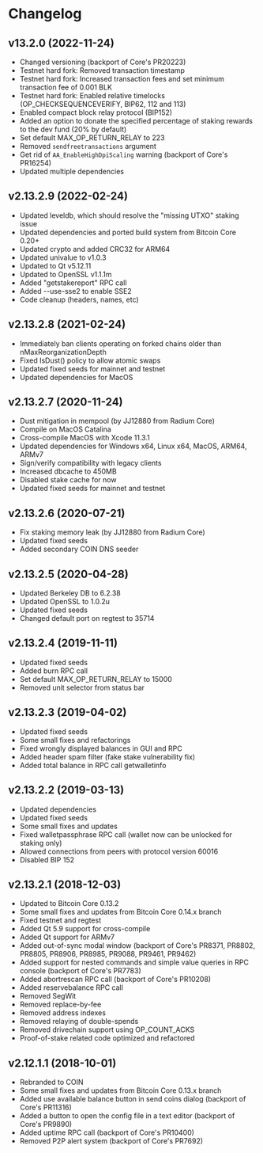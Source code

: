 # Changelog
## v13.2.0 (2022-11-24)
- Changed versioning (backport of Core's PR20223)
- Testnet hard fork: Removed transaction timestamp
- Testnet hard fork: Increased transaction fees and set minimum transaction fee of 0.001 BLK
- Testnet hard fork: Enabled relative timelocks (OP_CHECKSEQUENCEVERIFY, BIP62, 112 and 113)
- Enabled compact block relay protocol (BIP152)
- Added an option to donate the specified percentage of staking rewards to the dev fund (20% by default)
- Set default MAX_OP_RETURN_RELAY to 223
- Removed `sendfreetransactions` argument
- Get rid of `AA_EnableHighDpiScaling` warning (backport of Core's PR16254)
- Updated multiple dependencies

## v2.13.2.9 (2022-02-24)
- Updated leveldb, which should resolve the "missing UTXO" staking issue
- Updated dependencies and ported build system from Bitcoin Core 0.20+
- Updated crypto and added CRC32 for ARM64
- Updated univalue to v1.0.3
- Updated to Qt v5.12.11
- Updated to OpenSSL v1.1.1m
- Added "getstakereport" RPC call
- Added --use-sse2 to enable SSE2
- Code cleanup (headers, names, etc)

## v2.13.2.8 (2021-02-24)
- Immediately ban clients operating on forked chains older than nMaxReorganizationDepth
- Fixed IsDust() policy to allow atomic swaps
- Updated fixed seeds for mainnet and testnet
- Updated dependencies for MacOS

## v2.13.2.7 (2020-11-24)
- Dust mitigation in mempool (by JJ12880 from Radium Core) 
- Compile on MacOS Catalina
- Cross-compile MacOS with Xcode 11.3.1
- Updated dependencies for Windows x64, Linux x64, MacOS, ARM64, ARMv7
- Sign/verify compatibility with legacy clients 
- Increased dbcache to 450MB
- Disabled stake cache for now
- Updated fixed seeds for mainnet and testnet

## v2.13.2.6 (2020-07-21)
- Fix staking memory leak (by JJ12880 from Radium Core)
- Updated fixed seeds
- Added secondary COIN DNS seeder

## v2.13.2.5 (2020-04-28)
- Updated Berkeley DB to 6.2.38
- Updated OpenSSL to 1.0.2u
- Updated fixed seeds
- Changed default port on regtest to 35714

## v2.13.2.4 (2019-11-11)
- Updated fixed seeds
- Added burn RPC call
- Set default MAX_OP_RETURN_RELAY to 15000
- Removed unit selector from status bar

## v2.13.2.3 (2019-04-02)
- Updated fixed seeds
- Some small fixes and refactorings
- Fixed wrongly displayed balances in GUI and RPC
- Added header spam filter (fake stake vulnerability fix)
- Added total balance in RPC call getwalletinfo

## v2.13.2.2 (2019-03-13)
- Updated dependencies
- Updated fixed seeds
- Some small fixes and updates
- Fixed walletpassphrase RPC call (wallet now can be unlocked for staking only)
- Allowed connections from peers with protocol version 60016
- Disabled BIP 152

## v2.13.2.1 (2018-12-03)

- Updated to Bitcoin Core 0.13.2
- Some small fixes and updates from Bitcoin Core 0.14.x branch
- Fixed testnet and regtest
- Added Qt 5.9 support for cross-compile
- Added Qt support for ARMv7
- Added out-of-sync modal window (backport of Core's PR8371, PR8802, PR8805, PR8906, PR8985, PR9088, PR9461, PR9462)
- Added support for nested commands and simple value queries in RPC console (backport of Core's PR7783)
- Added abortrescan RPC call (backport of Core's PR10208)
- Added reservebalance RPC call
- Removed SegWit
- Removed replace-by-fee
- Removed address indexes
- Removed relaying of double-spends
- Removed drivechain support using OP_COUNT_ACKS
- Proof-of-stake related code optimized and refactored

## v2.12.1.1 (2018-10-01)

- Rebranded to COIN
- Some small fixes and updates from Bitcoin Core 0.13.x branch
- Added use available balance button in send coins dialog (backport of Core's PR11316)
- Added a button to open the config file in a text editor (backport of Core's PR9890)
- Added uptime RPC call (backport of Core's PR10400)
- Removed P2P alert system (backport of Core's PR7692)
